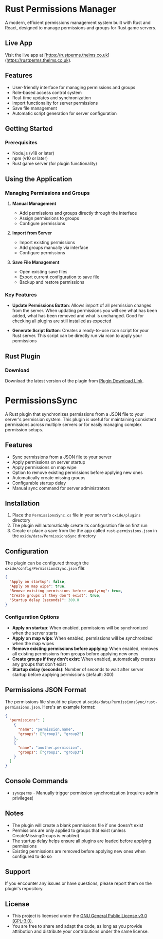 # Rust Permissions Manager

A modern, efficient permissions management system built with Rust and React, designed to manage permissions and groups for Rust game servers.

## Live App

Visit the live app at [https://rustperms.thelms.co.uk](https://rustperms.thelms.co.uk).

## Features

- User-friendly interface for managing permissions and groups
- Role-based access control system
- Real-time updates and synchronization
- Import functionality for server permissions
- Save file management
- Automatic script generation for server configuration

## Getting Started

### Prerequisites

- Node.js (v18 or later)
- npm (v10 or later)
- Rust game server (for plugin functionality)

## Using the Application

### Managing Permissions and Groups

1. **Manual Management**
   - Add permissions and groups directly through the interface
   - Assign permissions to groups
   - Configure permissions

2. **Import from Server**
   - Import existing permissions 
   - Add groups manually via interface
   - Configure permissions

3. **Save File Management**
   - Open existing save files
   - Export current configuration to save file
   - Backup and restore permissions

### Key Features

- **Update Permissions Button**: Allows import of all permission changes from the server. When updating permissions you will see what has been added, what has been removed and what is unchanged. Good for checking all plugins are still installed as expected

- **Generate Script Button**: Creates a ready-to-use rcon script for your Rust server. This script can be directly run via rcon to apply your permissions

## Rust Plugin

### Download

Download the latest version of the plugin from [Plugin Download Link](https://github.com/bal0o/RustPermissionsManager/releases/latest).

# PermissionsSync

A Rust plugin that synchronizes permissions from a JSON file to your server's permission system. This plugin is useful for maintaining consistent permissions across multiple servers or for easily managing complex permission setups.

## Features

- Sync permissions from a JSON file to your server
- Apply permissions on server startup
- Apply permissions on map wipe
- Option to remove existing permissions before applying new ones
- Automatically create missing groups
- Configurable startup delay
- Manual sync command for server administrators

## Installation

1. Place the `PermissionsSync.cs` file in your server's `oxide/plugins` directory
2. The plugin will automatically create its configuration file on first run
3. Create or place a save from the the app called `rust-permissions.json` in the `oxide/data/PermissionsSync` directory

## Configuration

The plugin can be configured through the `oxide/config/PermissionsSync.json` file:

```json
{
  "Apply on startup": false,
  "Apply on map wipe": true,
  "Remove existing permissions before applying": true,
  "Create groups if they don't exist": true,
  "Startup delay (seconds)": 300.0
}
```

### Configuration Options

- **Apply on startup**: When enabled, permissions will be synchronized when the server starts
- **Apply on map wipe**: When enabled, permissions will be synchronized when the map wipes
- **Remove existing permissions before applying**: When enabled, removes all existing permissions from groups before applying new ones
- **Create groups if they don't exist**: When enabled, automatically creates any groups that don't exist
- **Startup delay (seconds)**: Number of seconds to wait after server startup before applying permissions (default: 300)

## Permissions JSON Format

The permissions file should be placed at `oxide/data/PermissionsSync/rust-permissions.json`. Here's an example format:

```json
{
  "permissions": [
    {
      "name": "permission.name",
      "groups": ["group1", "group2"]
    },
    {
      "name": "another.permission",
      "groups": ["group1", "group3"]
    }
  ]
}
```

## Console Commands

- `syncperms` - Manually trigger permission synchronization (requires admin privileges)

## Notes

- The plugin will create a blank permissions file if one doesn't exist
- Permissions are only applied to groups that exist (unless CreateMissingGroups is enabled)
- The startup delay helps ensure all plugins are loaded before applying permissions
- Existing permissions are removed before applying new ones when configured to do so

## Support

If you encounter any issues or have questions, please report them on the plugin's repository.

## License

- This project is licensed under the [GNU General Public License v3.0 (GPL-3.0)](https://www.gnu.org/licenses/gpl-3.0.en.html).
- You are free to share and adapt the code, as long as you provide attribution and distribute your contributions under the same license.
